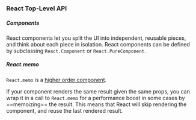 ### React Top-Level API

##### Components

React components let you split the UI into independent, reusable  pieces, and think about each piece in isolation. React components can be defined by subclassing `React.Component` or `React.PureComponent`.


##### React.memo 

`React.memo` is a [higher order component](https://reactjs.org/docs/higher-order-components.html).

If your component renders the same result given the same props, you can wrap it in a call to `React.memo` for a performance boost in some cases by ==memoizing== the result. This  means that React will skip rendering the component, and reuse the last  rendered result.

